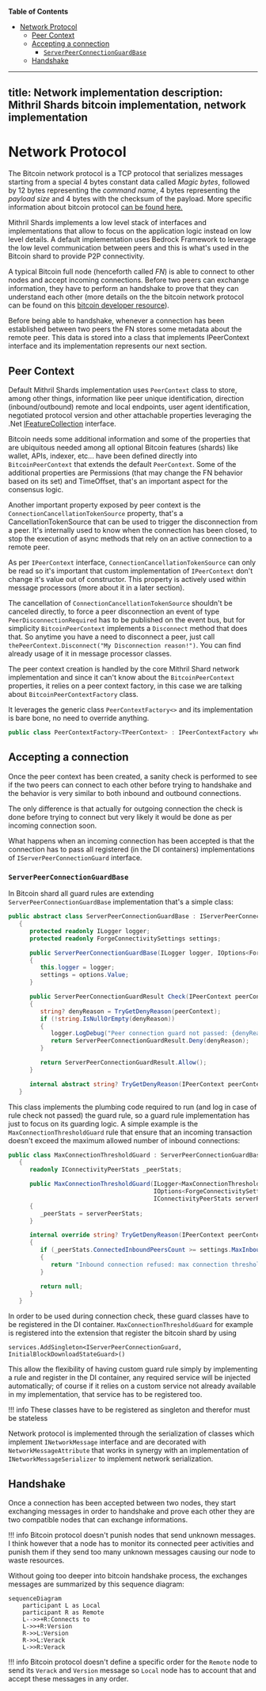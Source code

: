 <!-- START doctoc generated TOC please keep comment here to allow auto update -->
<!-- DON'T EDIT THIS SECTION, INSTEAD RE-RUN doctoc TO UPDATE -->
**Table of Contents**

- [Network Protocol](#network-protocol)
  - [Peer Context](#peer-context)
  - [Accepting a connection](#accepting-a-connection)
    - [`ServerPeerConnectionGuardBase`](#serverpeerconnectionguardbase)
  - [Handshake](#handshake)

<!-- END doctoc generated TOC please keep comment here to allow auto update -->

---
title: Network implementation
description: Mithril Shards bitcoin implementation, network implementation
---
# Network Protocol

The Bitcoin network protocol is a TCP protocol that serializes messages starting from a special 4 bytes constant data called *Magic bytes*, followed by 12 bytes representing the *command name*, 4 bytes representing the *payload size* and 4 bytes with the checksum of the payload.
More specific information about bitcoin protocol [can be found here.](https://developer.bitcoin.org/reference/p2p_networking.html) 

Mithril Shards implements a low level stack of interfaces and implementations that allow to focus on the application logic instead on low level details.
A default implementation uses Bedrock Framework to leverage the low level communication between peers and this is what's used in the Bitcoin shard to provide P2P connectivity.

A typical Bitcoin full node (henceforth called *FN*) is able to connect to other nodes and accept incoming connections.
Before two peers can exchange information, they have to perform an handshake to prove that they can understand each other (more details on the the bitcoin network protocol can be found on this [bitcoin developer resource](https://developer.bitcoin.org/devguide/p2p_network.html)).

Before being able to handshake, whenever a connection has been established between two peers the FN stores some metadata about the remote peer. This data is stored into a class that implements IPeerContext interface and its implementation represents our next section.





## Peer Context

Default Mithril Shards implementation uses `PeerContext` class to store, among other things, information like peer unique identification, direction (inbound/outbound) remote and local endpoints, user agent identification, negotiated protocol version and other attachable properties leveraging the .Net [IFeatureCollection](https://docs.microsoft.com/en-us/dotnet/api/microsoft.aspnetcore.http.features.ifeaturecollection?view=aspnetcore-5.0) interface.

Bitcoin needs some additional information and some of the properties that are ubiquitous needed among all optional Bitcoin features (shards) like wallet, APIs, indexer, etc... have been defined directly into `BitcoinPeerContext` that extends the default `PeerContext`. Some of the additional properties are Permissions (that may change the FN behavior based on its set) and TimeOffset, that's an important aspect for the consensus logic.

Another important property exposed by peer context is the `ConnectionCancellationTokenSource` property, that's a CancellationTokenSource that can be used to trigger the disconnection from a peer. It's internally used to know when the connection has been closed, to stop the execution of async methods that rely on an active connection to a remote peer.

As per `IPeerContext` interface, `ConnectionCancellationTokenSource` can only be read so it's important that custom implementation of `IPeerContext` don't change it's value out of constructor.
This property is actively used within message processors (more about it in a later section).

The cancellation of `ConnectionCancellationTokenSource` shouldn't be canceled directly, to force a peer disconnection an event of type `PeerDisconnectionRequired` has to be published on the event bus, but for simplicity `BitcoinPeerContext` implements a `Disconnect` method that does that. So anytime you have a need to disconnect a peer, just call `thePeerContext.Disconnect("My Disconnection reason!")`.
You can find already usage of it in message processor classes.

The peer context creation is handled by the core Mithril Shard network implementation and since it can't know about the `BitcoinPeerContext` properties, it relies on a peer context factory, in this case we are talking about `BitcoinPeerContextFactory` class.

It leverages the generic class `PeerContextFactory<>` and its implementation is bare bone, no need to override anything.

```c#
public class PeerContextFactory<TPeerContext> : IPeerContextFactory where TPeerContext : IPeerContext
```



## Accepting a connection

Once the peer context has been created, a sanity check is performed to see if the two peers can connect to each other before trying to handshake and the behavior is very similar to both inbound and outbound connections.

The only difference is that actually for outgoing connection the check is done before trying to connect but very likely it would be done as per incoming connection soon.

What happens when an incoming connection has been accepted is that the connection has to pass all registered (in the DI containers) implementations of `IServerPeerConnectionGuard` interface.



### `ServerPeerConnectionGuardBase` 

In Bitcoin shard all guard rules are extending `ServerPeerConnectionGuardBase` implementation that's a simple class:

```c#
public abstract class ServerPeerConnectionGuardBase : IServerPeerConnectionGuard
   {
      protected readonly ILogger logger;
      protected readonly ForgeConnectivitySettings settings;

      public ServerPeerConnectionGuardBase(ILogger logger, IOptions<ForgeConnectivitySettings> options)
      {
         this.logger = logger;
         settings = options.Value;
      }

      public ServerPeerConnectionGuardResult Check(IPeerContext peerContext)
      {
         string? denyReason = TryGetDenyReason(peerContext);
         if (!string.IsNullOrEmpty(denyReason))
         {
            logger.LogDebug("Peer connection guard not passed: {denyReason}", denyReason);
            return ServerPeerConnectionGuardResult.Deny(denyReason);
         }

         return ServerPeerConnectionGuardResult.Allow();
      }

      internal abstract string? TryGetDenyReason(IPeerContext peerContext);
   }
```

This class implements the plumbing code required to run (and log in case of rule check not passed) the guard rule, so a guard rule implementation has just to focus on its guarding logic.
A simple example is the `MaxConnectionThresholdGuard` rule that ensure that an incoming transaction doesn't exceed the maximum allowed number of inbound connections:

```c# hl_lines="12-20"
public class MaxConnectionThresholdGuard : ServerPeerConnectionGuardBase
   {
      readonly IConnectivityPeerStats _peerStats;

      public MaxConnectionThresholdGuard(ILogger<MaxConnectionThresholdGuard> logger,
                                         IOptions<ForgeConnectivitySettings> settings,
                                         IConnectivityPeerStats serverPeerStats) : base(logger, settings)
      {
         _peerStats = serverPeerStats;
      }

      internal override string? TryGetDenyReason(IPeerContext peerContext)
      {
         if (_peerStats.ConnectedInboundPeersCount >= settings.MaxInboundConnections)
         {
            return "Inbound connection refused: max connection threshold reached.";
         }

         return null;
      }
   }
```

In order to be used during connection check, these guard classes have to be registered in the DI container.
`MaxConnectionThresholdGuard` for example is registered into the extension that register the bitcoin shard by using

```
services.AddSingleton<IServerPeerConnectionGuard, InitialBlockDownloadStateGuard>()
```

This allow the flexibility of having custom guard rule simply by implementing a rule and register in the DI container, any required service will be injected automatically; of course if it relies on a custom service not already available in my implementation, that service has to be registered too.

!!! info
	These classes have to be registered as singleton and therefor must be stateless

Network protocol is implemented through the serialization of classes which implement `INetworkMessage` interface and are decorated with `NetworkMessageAttribute` that works in synergy with an implementation of `INetworkMessageSerializer` to implement network serialization.

## Handshake

Once a connection has been accepted between two nodes, they start exchanging messages in order to handshake and prove each other they are two compatible nodes that can exchange informations.

!!! info
	Bitcoin protocol doesn't punish nodes that send unknown messages. I think however that a node has to monitor its connected peer activities and punish them if they send too many unknown messages causing our node to waste resources.

Without going too deeper into bitcoin handshake process, the exchanges messages are summarized by this sequence diagram:

```mermaid
sequenceDiagram
	participant L as Local
    participant R as Remote
    L-->>+R:Connects to
    L->>+R:Version
    R->>L:Version
	R->>L:Verack
    L->>R:Verack
```

!!! info
	Bitcoin protocol doesn't define a specific order for the `Remote` node to send its `Verack` and `Version` message so `Local` node has to account that and accept these messages in any order.
